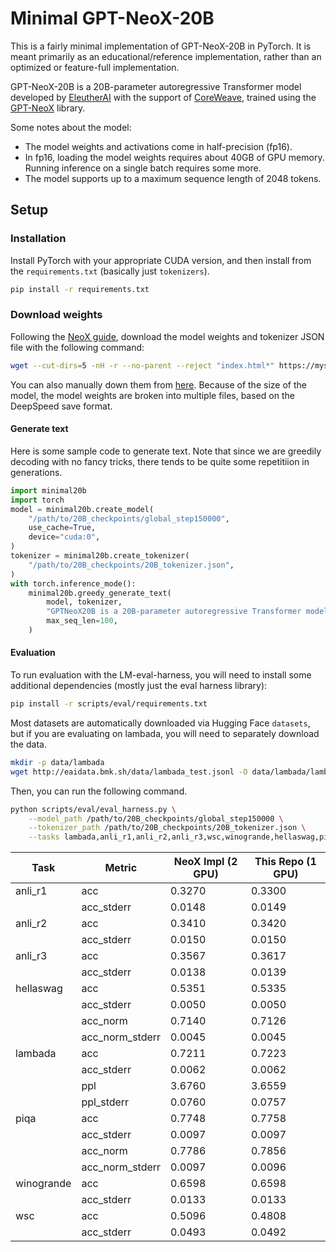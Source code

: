 # Minimal GPT-NeoX-20B

This is a fairly minimal implementation of GPT-NeoX-20B in PyTorch. It is meant primarily as an educational/reference implementation, rather than an optimized or feature-full implementation. 

GPT-NeoX-20B is a 20B-parameter autoregressive Transformer model developed by [EleutherAI](https://www.eleuther.ai/) with the support of [CoreWeave](https://www.coreweave.com/), trained using the [GPT-NeoX](https://github.com/EleutherAI/gpt-neox) library.

Some notes about the model:

* The model weights and activations come in half-precision (fp16).
* In fp16, loading the model weights requires about 40GB of GPU memory. Running inference on a single batch requires some more.
* The model supports up to a maximum sequence length of 2048 tokens.

## Setup

### Installation

Install PyTorch with your appropriate CUDA version, and then install from the `requirements.txt` (basically just `tokenizers`).

```bash
pip install -r requirements.txt
```

### Download weights

Following the [NeoX guide](https://github.com/EleutherAI/gpt-neox#download-links), download the model weights and tokenizer JSON file with the following command:

```bash
wget --cut-dirs=5 -nH -r --no-parent --reject "index.html*" https://mystic.the-eye.eu/public/AI/models/GPT-NeoX-20B/slim_weights/ -P 20B_checkpoints
```

You can also manually down them from [here](https://mystic.the-eye.eu/public/AI/models/GPT-NeoX-20B/slim_weights/). Because of the size of the model, the model weights are broken into multiple files, based on the DeepSpeed save format.

#### Generate text

Here is some sample code to generate text. Note that since we are greedily decoding with no fancy tricks, there tends to be quite some repetitiion in generations.

```python
import minimal20b
import torch
model = minimal20b.create_model(
    "/path/to/20B_checkpoints/global_step150000",
    use_cache=True,
    device="cuda:0",
)
tokenizer = minimal20b.create_tokenizer(
    "/path/to/20B_checkpoints/20B_tokenizer.json",
)
with torch.inference_mode():
    minimal20b.greedy_generate_text(
        model, tokenizer,
        "GPTNeoX20B is a 20B-parameter autoregressive Transformer model developed by EleutherAI.",
        max_seq_len=100,
    )
```

#### Evaluation

To run evaluation with the LM-eval-harness, you will need to install some additional dependencies (mostly just the eval harness library):

```bash
pip install -r scripts/eval/requirements.txt
```

Most datasets are automatically downloaded via Hugging Face `datasets`, but if you are evaluating on lambada, you will need to separately download the data.

```bash
mkdir -p data/lambada
wget http://eaidata.bmk.sh/data/lambada_test.jsonl -O data/lambada/lambada_test.jsonl
```

Then, you can run the following command.

```bash
python scripts/eval/eval_harness.py \
    --model_path /path/to/20B_checkpoints/global_step150000 \
    --tokenizer_path /path/to/20B_checkpoints/20B_tokenizer.json \
    --tasks lambada,anli_r1,anli_r2,anli_r3,wsc,winogrande,hellaswag,piqa
```

| Task       | Metric          | NeoX Impl (2 GPU) | This Repo (1 GPU) |
|------------|-----------------|-------------------|-------------------|
| anli_r1    | acc             | 0.3270            | 0.3300            | 
|            | acc_stderr      | 0.0148            | 0.0149            | 
| anli_r2    | acc             | 0.3410            | 0.3420            | 
|            | acc_stderr      | 0.0150            | 0.0150            | 
| anli_r3    | acc             | 0.3567            | 0.3617            | 
|            | acc_stderr      | 0.0138            | 0.0139            | 
| hellaswag  | acc             | 0.5351            | 0.5335            | 
|            | acc_stderr      | 0.0050            | 0.0050            | 
|            | acc_norm        | 0.7140            | 0.7126            | 
|            | acc_norm_stderr | 0.0045            | 0.0045            | 
| lambada    | acc             | 0.7211            | 0.7223            | 
|            | acc_stderr      | 0.0062            | 0.0062            | 
|            | ppl             | 3.6760            | 3.6559            | 
|            | ppl_stderr      | 0.0760            | 0.0757            | 
| piqa       | acc             | 0.7748            | 0.7758            | 
|            | acc_stderr      | 0.0097            | 0.0097            | 
|            | acc_norm        | 0.7786            | 0.7856            | 
|            | acc_norm_stderr | 0.0097            | 0.0096            | 
| winogrande | acc             | 0.6598            | 0.6598            | 
|            | acc_stderr      | 0.0133            | 0.0133            | 
| wsc        | acc             | 0.5096            | 0.4808            | 
|            | acc_stderr      | 0.0493            | 0.0492            | 






